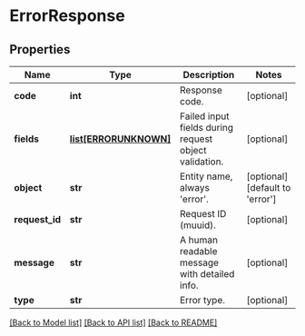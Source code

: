 # ErrorResponse

## Properties
Name | Type | Description | Notes
------------ | ------------- | ------------- | -------------
**code** | **int** | Response code. | [optional] 
**fields** | [**list[ERRORUNKNOWN]**](.md) | Failed input fields during request object validation. | [optional] 
**object** | **str** | Entity name, always &#39;error&#39;. | [optional] [default to 'error']
**request_id** | **str** | Request ID (muuid). | [optional] 
**message** | **str** | A human readable message with detailed info. | [optional] 
**type** | **str** | Error type. | [optional] 

[[Back to Model list]](../README.md#documentation-for-models) [[Back to API list]](../README.md#documentation-for-api-endpoints) [[Back to README]](../README.md)


